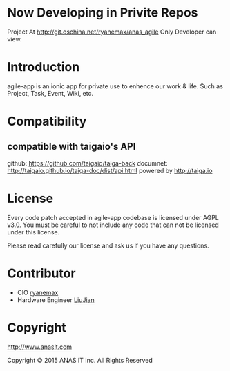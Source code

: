 # Now Developing in Privite Repos
Project At http://git.oschina.net/ryanemax/anas_agile
Only Developer can view.

# Introduction
agile-app is an ionic app for private use to enhence our work &amp; life. Such as Project, Task, Event, Wiki, etc.

# Compatibility
## compatible with taigaio's API
github: https://github.com/taigaio/taiga-back
documnet: http://taigaio.github.io/taiga-doc/dist/api.html
powered by http://taiga.io

# License
Every code patch accepted in agile-app codebase is licensed under AGPL v3.0. You must be careful to not include any code that can not be licensed under this license.

Please read carefully our license and ask us if you have any questions.

# Contributor

- CIO [ryanemax](https://ryanamax.github.io/)
- Hardware Engineer [LiuJian](#)

# Copyright

http://www.anasit.com

Copyright © 2015 ANAS IT Inc. All Rights Reserved


